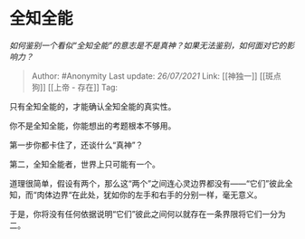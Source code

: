 # 全知全能
*如何鉴别一个看似“全知全能”的意志是不是真神？如果无法鉴别，如何面对它的影响力？*

> Author: #Anonymity 
> Last update: *26/07/2021* 
> Link: [[神独一]] [[斑点狗]] [[上帝 - 存在]]
> Tag:  

只有全知全能的，才能确认全知全能的真实性。

你不是全知全能，你能想出的考题根本不够用。

第一步你都卡住了，还谈什么“真神”？

第二，全知全能者，世界上只可能有一个。

道理很简单，假设有两个，那么这“两个”之间连心灵边界都没有——“它们”彼此全知，而“肉体边界“在此处，犹如你的左手和右手的分别一样，毫无意义。

于是，你将没有任何依据说明“它们”彼此之间何以就存在一条界限将它们一分为二。

  
